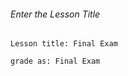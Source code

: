 <h6>Enter the Lesson Title</h6>
<pre><code>Lesson title: Final Exam
</code></pre>
<pre><code>grade as: Final Exam
</code></pre>
